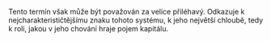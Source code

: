 <emphasis level="strong">Tento termín však může být považován za velice přiléhavý.</emphasis><break time="0.5s"/> <emphasis level="moderate">Odkazuje k nejcharakterističtějšímu znaku tohoto systému,<break time="0.3s"/> k jeho největší chloubě,<break time="0.3s"/> tedy k roli, jakou v jeho chování hraje pojem kapitálu.</emphasis> 
